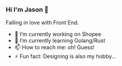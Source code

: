 ### Hi I'm Jason 👋

Falling in love with Front End.

- 🔭 I’m currently working on Shopee
- 🌱 I’m currently learning Golang/Rust
- 📫 How to reach me: oh! Guess!
- ⚡ Fun fact: Designing is also my hobby...
